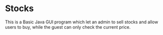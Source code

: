 # Stocks
This is a Basic Java GUI program which let an admin to sell stocks and allow users to buy, while the guest can only check the current price.
